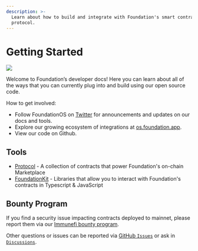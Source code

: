 ```yaml
---
description: >-
  Learn about how to build and integrate with Foundation's smart contracts and
  protocol.
---
```


# Getting Started

![](https://user-images.githubusercontent.com/14855515/171161481-4d745b25-b947-4df4-a801-179637d5ebe6.png)

Welcome to Foundation’s developer docs! Here you can learn about all of the ways that you can currently plug into and build using our open source code.

How to get involved:

- Follow FoundationOS on [Twitter](https://twitter.com/FoundationOS) for announcements and updates on our docs and tools.
- Explore our growing ecosystem of integrations at [os.foundation.app](https://os.foundation.app/).
- View our code on Github.

## Tools

- [Protocol](protocol/) - A collection of contracts that power Foundation's on-chain Marketplace
- [FoundationKit](foundationkit/) - Libraries that allow you to interact with Foundation's contracts in Typescript & JavaScript

## Bounty Program

If you find a security issue impacting contracts deployed to mainnet, please report them via our [Immunefi bounty program](https://immunefi.com/bounty/foundation/).

Other questions or issues can be reported via [GitHub `Issues`](https://github.com/f8n/fnd-protocol/issues) or ask in [`Discussions`](https://github.com/f8n/fnd-protocol/discussions).
